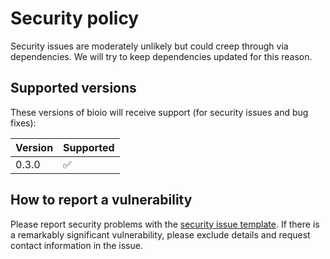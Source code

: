 # Security policy

Security issues are moderately unlikely but could creep through via dependencies.
We will try to keep dependencies updated for this reason.

## Supported versions

These versions of bioio will receive support (for security issues and bug fixes):

| Version | Supported          |
| ------- | ------------------ |
| 0.3.0   | :white_check_mark: |

## How to report a vulnerability

Please report security problems with the
[security issue template](https://github.com/dmyersturnbull/bioio/issues/new?labels=kind%3A+security+%F0%9F%94%92&template=security.md).
If there is a remarkably significant vulnerability, please exclude details and request contact information in the issue.
